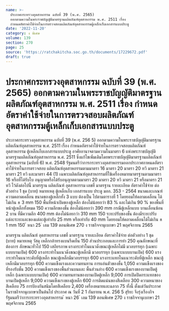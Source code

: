 ```yaml
---
name: >-
  ประกาศกระทรวงอุตสาหกรรม ฉบับที่ 39 (พ.ศ. 2565)
  ออกตามความในพระราชบัญญัติมาตรฐานผลิตภัณฑ์อุตสาหกรรม พ.ศ. 2511 เรื่อง
  กำหนดอัตราค่าใช้จ่ายในการตรวจสอบผลิตภัณฑ์อุตสาหกรรมตู้เหล็กเก็บเอกสารแบบประตู
date: '2022-11-20'
category: ง พิเศษ
volume: 139
section: 270
page: 25
source: 'https://ratchakitcha.soc.go.th/documents/17229672.pdf'
draft: true
---
```


# ประกาศกระทรวงอุตสาหกรรม ฉบับที่ 39 (พ.ศ. 2565) ออกตามความในพระราชบัญญัติมาตรฐานผลิตภัณฑ์อุตสาหกรรม พ.ศ. 2511 เรื่อง กำหนดอัตราค่าใช้จ่ายในการตรวจสอบผลิตภัณฑ์อุตสาหกรรมตู้เหล็กเก็บเอกสารแบบประตู

ประกาศกระทรวงอุตสาหกรรม ฉบับที่ 39 (พ.ศ. 256 5) ออกตามความในพระราชบัญญัติมาตรฐานผลิตภัณฑ์อุตสาหกรรม พ.ศ. 2511 เรื่อง กำหนดอัตราค่าใช้จ่ายในการตรวจสอบผลิตภัณฑ์อุตสาหกรรม ตู้เหล็กเก็บเอกสารแบบประตู อาศัยอานาจตามความในมาตรา 6 แห่งพระราชบัญญัติมาตรฐานผลิตภัณฑ์อุตสาหกรรม พ.ศ. 2511 ซึ่งแก้ไขเพิ่มเติมโดยพระราชบัญญัติมาตรฐานผลิตภัณฑ์อุตสาหกรรม (ฉบับที่ 6) พ.ศ. 2548 รัฐมนตรีว่าการกระทรวงอุตสาหกรรมออกประกาศกาหนดอัตราค่าใช้จ่ายในการตรวจสอบ ผลิตภัณฑ์อุตสาหกรรมตามมาตรา 16 มาตรา 20 มาตรา 20 ทวิ มาตรา 21 มาตรา 21 ทวิ และมาตรา 44 (1) เฉพาะผลิตภัณฑ์อุตสาหกรรมที่ใช้เครื่องหมายมาตรฐานตามมาตรา 16 หรือที่ได้รับใบ อนุญาตหรือได้รับอนุญาตตามมาตรา 20 มาตรา 20 ทวิ มาตรา 21 หรือมาตรา 21 ทวิ ไว้ดังต่อไปนี้ มาตรฐาน ผลิตภัณฑ์ อุตสาหกรรม เลขที่ มาตรฐาน รายละเอียด อัตราค่าใช้จ่าย ต่อตัวอย่าง 1 ชุด (บาท) หมายเหตุ ตู้เหล็กเก็บ เอกสารแบบ ประตู มอก. 353 - 2564 ขนาดและเกณฑ์ความคลาดเคลื่อน ขนาดของตู้เหล็กทั้ง 3 แบบ ต้องเป็น ไปตามตารางที่ 1 โดยยอมให้คลาดเคลื่อน ได้ไม่เกิน ± 3 mm 150 พื้นที่หน้าเปิดของตู้เหล็ก ต้องไม่น้อยกว่า 83 % และไม่เกิน 90 % ของพื้นที่หน้าตู้เหล็กทั้งหมด 150 ความลึกของชั้น ต้องไม่น้อยกว่า 390 mm กรณีตู้เหล็กแบบ บานเลื่อนซ้อน 2 บาน ที่มีความลึก 400 mm ต้องไม่น้อยกว่า 310 mm 150 ระยะปรับของชั้น ต้องมีระยะปรับ แต่ละระยะและของแต่ละตู้เท่ากับ 25 mm หรือเท่ากับ 40 mm โดยยอมให้คลาดเคลื่อนได้ไม่เกิน ± 1 mm 150 ้ หนา 25 ่ เลม 139 ตอนพิเศษ 270 ง ราชกิจจานุเบกษา 21 พฤศจิกายน 2565

มาตรฐาน ผลิตภัณฑ์ อุตสาหกรรม เลขที่ มาตรฐาน รายละเอียด อัตราค่าใช้จ่าย ต่อตัวอย่าง 1 ชุด (บาท) หมายเหตุ วัสดุ เหล็กกล้าทรงแบนรีดเย็น 150 ส่วนประกอบและการทำ 250 คุณลักษณะที่ต้องการ ลักษณะทั่วไป 150 เสถียรภาพ แรงกระทำในแนวดิ่งขณะตู้เหล็กไม่มี มวลบรรทุก (เฉพาะแบบบานเปิด) 600 แรงกระทำในแนวดิ่งขณะตู้เหล็กมี มวลบรรทุก (เฉพาะแบบบานเปิด) 600 แรงกระทำในแนวระดับที่ตู้เหล็ก ขณะตู้เหล็กมีมวลบรรทุก 600 แรงกระแทกในแนวระดับที่ตู้เหล็ก ขณะตู้เหล็กมีมวลบรรทุก 600 ความแข็งแรงและความทนทาน การแอ่นตัวของชั้น 1,050 ความแข็งแรงของที่รองรับชั้น 300 ความแข็งแรงของพื้นส่วนบนและ พื้นส่วนล่าง 600 ความแข็งแรงของบานเปิดตู้เหล็ก (เฉพาะแบบบานเปิด) 600 ความทนทานของบานเปิดตู้เหล็ก 9,000 การเปิดปิดกระแทกของบานเปิดตู้เหล็ก 9,000 ความแข็งแรงของตู้เหล็ก 600 การติดแน่นของสีเคลือบ 300 ความหนาของสีเคลือบ 75 การป้องกันสนิมโดยสีเคลือบ 2,400 เครื่องหมายและฉลาก 75 ทั้งนี้ ตั้งแต่วันประกาศในราชกิจจานุเบกษาเป็นต้นไป ประกาศ ณ วันที่ 2 1 กันยายน พ.ศ. 256 5 สุริยะ จึงรุ่งเรืองกิจ รัฐมนตรีว่าการกระทรวงอุตสาหกรรม ้ หนา 26 ่ เลม 139 ตอนพิเศษ 270 ง ราชกิจจานุเบกษา 21 พฤศจิกายน 2565
